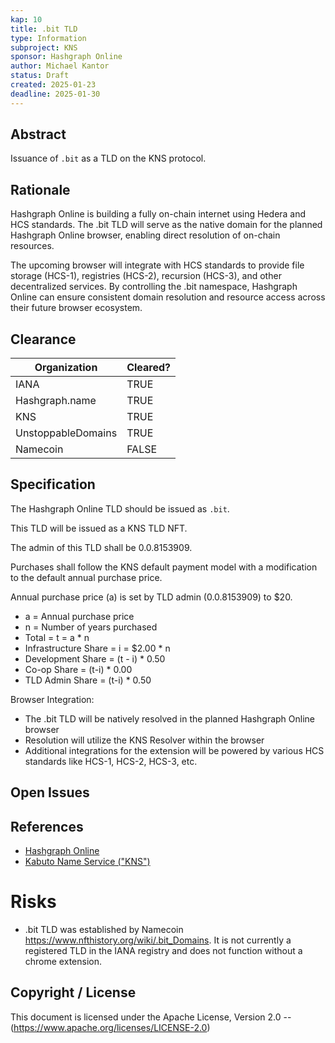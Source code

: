 ```yaml
---
kap: 10
title: .bit TLD
type: Information
subproject: KNS
sponsor: Hashgraph Online
author: Michael Kantor
status: Draft
created: 2025-01-23
deadline: 2025-01-30
---
```


## Abstract

Issuance of `.bit` as a TLD on the KNS protocol.

## Rationale

Hashgraph Online is building a fully on-chain internet using Hedera and HCS standards. The .bit TLD will serve as the native domain for the planned Hashgraph Online browser, enabling direct resolution of on-chain resources.

The upcoming browser will integrate with HCS standards to provide file storage (HCS-1), registries (HCS-2), recursion (HCS-3), and other decentralized services. By controlling the .bit namespace, Hashgraph Online can ensure consistent domain resolution and resource access across their future browser ecosystem.

## Clearance

| Organization       | Cleared? |
| ------------------ | -------- |
| IANA               | TRUE     |
| Hashgraph.name     | TRUE     |
| KNS                | TRUE     |
| UnstoppableDomains | TRUE     |
| Namecoin           | FALSE    |

## Specification

The Hashgraph Online TLD should be issued as `.bit`.

This TLD will be issued as a KNS TLD NFT.

The admin of this TLD shall be 0.0.8153909.

Purchases shall follow the KNS default payment model with a modification to the default annual purchase price. 

Annual purchase price (a) is set by TLD admin (0.0.8153909) to $20.

- a = Annual purchase price
- n = Number of years purchased
- Total = t = a \* n
- Infrastructure Share = i = $2.00 \* n
- Development Share = (t - i) \* 0.50
- Co-op Share = (t-i) \* 0.00
- TLD Admin Share = (t-i) \* 0.50

Browser Integration:
- The .bit TLD will be natively resolved in the planned Hashgraph Online browser
- Resolution will utilize the KNS Resolver within the browser
- Additional integrations for the extension will be powered by various HCS standards like HCS-1, HCS-2, HCS-3, etc. 

## Open Issues

## References

- [Hashgraph Online](https://www.hashgraphonline.com/)
- [Kabuto Name Service ("KNS")](https://kabuto.sh/)

# Risks
 - .bit TLD was established by Namecoin https://www.nfthistory.org/wiki/.bit_Domains. It is not currently a registered TLD in the IANA registry and does not function without a chrome extension.

## Copyright / License

This document is licensed under the Apache License, Version 2.0 -- (<https://www.apache.org/licenses/LICENSE-2.0>)
